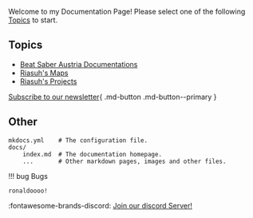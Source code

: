 Welcome to my Documentation Page!
Please select one of the following [Topics](./index.md/#topics) to start.

## Topics

* [Beat Saber Austria Documentations](./bsat_docs)
* [Riasuh's Maps](./ria_maps)
* [Riasuh's Projects](./ria_projects)
  
[Subscribe to our newsletter](#){ .md-button .md-button--primary }
## Other




    mkdocs.yml    # The configuration file.
    docs/
        index.md  # The documentation homepage.
        ...       # Other markdown pages, images and other files.

    
!!! bug Bugs
    
    ronaldoooo!




:fontawesome-brands-discord: [Join our discord Server!](https://www.mkdocs.org)